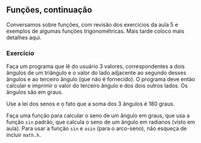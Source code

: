 ## Funções, continuação

Conversamos sobre funções, com revisão dos exercícios da aula 5 e exemplos de algumas funções trigonométricas.
Mais tarde coloco mais detalhes aqui.

### Exercício

Faça um programa que lê do usuário 3 valores, correspondentes a dois ângulos de um triângulo e o valor do lado adjacente ao segundo desses ângulos e ao terceiro ângulo (que não é fornecido).
O programa deve então calcular e imprimir o valor do terceiro ângulo e dos dois outros lados.
Os ângulos são em graus.

Use a lei dos senos e o fato que a soma dos 3 ângulos é 180 graus.

Faça uma função para calcular o seno de um ângulo em graus, que usa a função `sin` padrão, que calcula o seno de um ângulo em radianos (visto em aula). Para usar a função `sin` e `asin` (para o arco-seno), não esqueça de incluir `math.h`.
